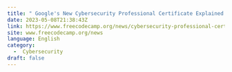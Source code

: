 ```yaml
---
title: " Google's New Cybersecurity Professional Certificate Explained "
date: 2023-05-08T21:38:43Z
link: https://www.freecodecamp.org/news/cybersecurity-professional-certificate-by-google/?utm_medium=RSS&utm_source=news.12bit.vn
site: www.freecodecamp.org/news
language: English
category:
  -  Cybersecurity 
draft: false
---
```

